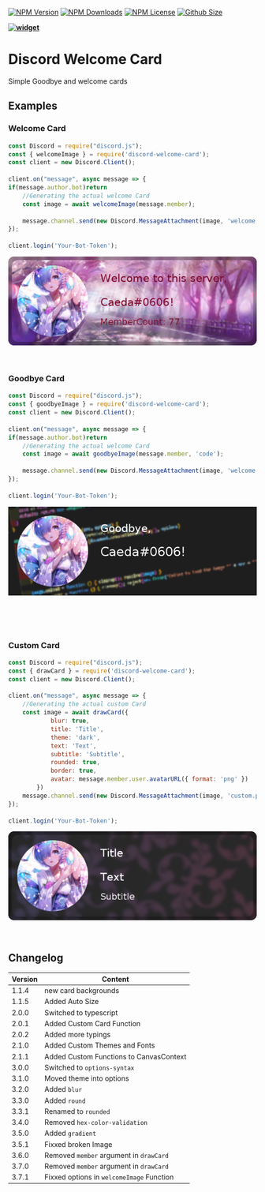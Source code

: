 [![NPM Version](https://img.shields.io/npm/v/discord-welcome-card?color=00DEC8&style=for-the-badge)](https://www.npmjs.com/package/discord-welcome-card)
[![NPM Downloads](https://img.shields.io/npm/dt/discord-welcome-card?color=00DEC8&style=for-the-badge)](https://www.npmjs.com/package/discord-welcome-card)
[![NPM License](https://img.shields.io/npm/l/discord-welcome-card?color=00DEC8&style=for-the-badge)](https://www.npmjs.com/package/discord-welcome-card)
[![Github Size](https://img.shields.io/github/repo-size/AKORA-Studios/DiscordWelcomeCard?color=00DEC8&label=SIZE&style=for-the-badge)](https://www.npmjs.com/package/discord-welcome-card)

**[![widget](https://discord.com/api/guilds/553942677117337600/widget.png?style=banner2)](https://discord.gg/Emk2udJ)**

#  Discord Welcome Card
Simple Goodbye and welcome cards

## Examples
###  Welcome Card

```javascript
const Discord = require("discord.js");
const { welcomeImage } = require('discord-welcome-card');
const client = new Discord.Client();

client.on("message", async message => {
if(message.author.bot)return
    //Generating the actual welcome Card
    const image = await welcomeImage(message.member);

    message.channel.send(new Discord.MessageAttachment(image, 'welcome.png'))
});

client.login('Your-Bot-Token');
```
![Image](examples/welcome2.png)

<br />


###  Goodbye Card

```javascript
const Discord = require("discord.js");
const { goodbyeImage } = require('discord-welcome-card');
const client = new Discord.Client();

client.on("message", async message => {
if(message.author.bot)return
    //Generating the actual welcome Card
    const image = await goodbyeImage(message.member, 'code');

    message.channel.send(new Discord.MessageAttachment(image, 'welcome.png'))
});

client.login('Your-Bot-Token');
```
![Image](examples/goodbye2.png)

<br /><br /><br />

###  Custom Card

```javascript
const Discord = require("discord.js");
const { drawCard } = require('discord-welcome-card');
const client = new Discord.Client();

client.on("message", async message => {
    //Generating the actual custom Card
    const image = await drawCard({
            blur: true,
            title: 'Title',
            theme: 'dark',
            text: 'Text',
            subtitle: 'Subtitle',
            rounded: true,
            border: true,
            avatar: message.member.user.avatarURL({ format: 'png' })
        })
    message.channel.send(new Discord.MessageAttachment(image, 'custom.png'))
});

client.login('Your-Bot-Token');
```
![Image](examples/custom2.png)

<br />

##  Changelog
| Version  | Content |
| ------------- | ------------- |
| 1.1.4 | new card backgrounds  |
| 1.1.5 | Added Auto Size  |
| 2.0.0 | Switched to typescript  |
| 2.0.1 | Added Custom Card Function  |
| 2.0.2 | Added more typings  |
| 2.1.0 | Added Custom Themes and Fonts  |
| 2.1.1 | Added Custom Functions to CanvasContext |
| 3.0.0 | Switched to `options-syntax` |
| 3.1.0 | Moved theme into options |
| 3.2.0 | Added `blur` |
| 3.3.0 | Added `round` |
| 3.3.1 | Renamed to `rounded` |
| 3.4.0 | Removed `hex-color-validation` |
| 3.5.0 | Added `gradient` |
| 3.5.1 | Fixxed broken Image |
| 3.6.0 | Removed `member` argument in `drawCard` |
| 3.7.0 | Removed `member` argument in `drawCard` |
| 3.7.1 | Fixxed options in `welcomeImage` Function |

